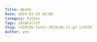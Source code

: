 ```yaml
---
Title: Week6
Date: 2019-03-29 16:00
Category: Python
Tags: 2018FallCP
Slug: cd2019b-task1-2019cdb-t1-g3-1/0329
Author: yen
---
```


